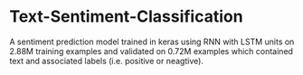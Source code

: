 # Text-Sentiment-Classification
A sentiment prediction model trained in keras using RNN with LSTM units on 2.88M training examples and validated on 0.72M examples which contained text and associated labels (i.e. positive or neagtive).
